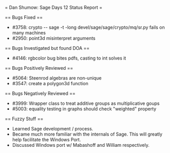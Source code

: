 = Dan Shumow: Sage Days 12 Status Report =

== Bugs Fixed ==

 * #3758: crypto -- sage -t -long devel/sage/sage/crypto/mq/sr.py fails on many machines
 * #2950: point3d misinterpret arguments

== Bugs Investigated but found DOA ==

 * #4146: rgbcolor bug bites pdfs, casting to int solves it

== Bugs Positively Reviewed ==

 * #5064: Steenrod algebras are non-unique
 * #3547: create a polygon3d function

== Bugs Negatively Reviewed ==

 * #3999: Wrapper class to treat additive groups as multiplicative goups
 * #5003: equality testing in graphs should check "weighted" property

== Fuzzy Stuff ==
 * Learned Sage development / process.
 * Became much more familiar with the internals of Sage.  This will greatly help facilitate the Windows Port.
 * Discussed Windows port w/ Mabashoff and William respectively.
